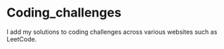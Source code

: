 # Coding_challenges
I add my solutions to coding challenges across various websites such as LeetCode.
